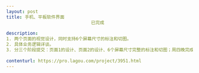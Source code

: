 ```yaml
---                
layout: post       
title: 手机、平板软件界面
                                已完成
           
description: 
1. 两个页面的视觉设计，同时支持6个屏幕尺寸的标注和切图。
2. 具体业务逻辑详谈。
3. 分三个阶段提交：页面1的设计、页面2的设计、6个屏幕尺寸完整的标注和切图；周四晚完成两个页面设计，周五、周六修改、调整；周日完成全部标注和切图。
     
contenturl: https://pro.lagou.com/project/3951.html      
---                 
```

